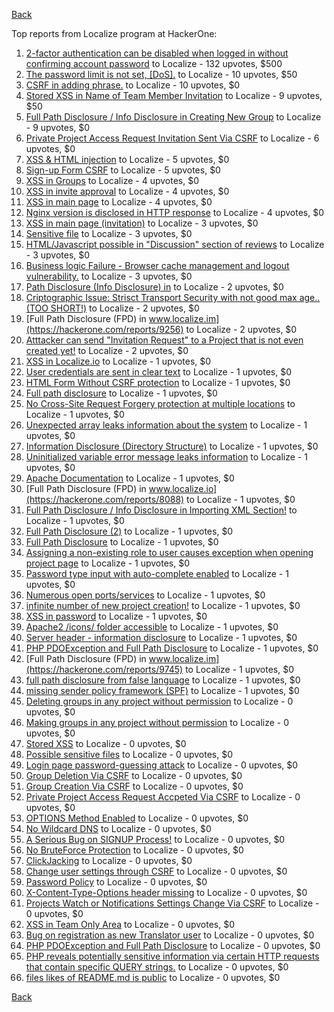 [Back](../README.md)

Top reports from Localize program at HackerOne:

1. [2-factor authentication can be disabled when logged in without confirming account password](https://hackerone.com/reports/783258) to Localize - 132 upvotes, $500
2. [The password limit is not set, [DoS].](https://hackerone.com/reports/783356) to Localize - 10 upvotes, $50
3. [CSRF in adding phrase.](https://hackerone.com/reports/7962) to Localize - 10 upvotes, $0
4. [Stored XSS in Name of Team Member Invitation](https://hackerone.com/reports/786301) to Localize - 9 upvotes, $50
5. [Full Path Disclosure / Info Disclosure in Creating New Group](https://hackerone.com/reports/8090) to Localize - 9 upvotes, $0
6. [Private Project Access Request Invitation Sent Via CSRF](https://hackerone.com/reports/8226) to Localize - 6 upvotes, $0
7. [XSS &amp; HTML injection](https://hackerone.com/reports/7876) to Localize - 5 upvotes, $0
8. [Sign-up Form CSRF](https://hackerone.com/reports/7865) to Localize - 5 upvotes, $0
9. [XSS in Groups](https://hackerone.com/reports/7868) to Localize - 4 upvotes, $0
10. [XSS in invite approval](https://hackerone.com/reports/7887) to Localize - 4 upvotes, $0
11. [XSS in main page](https://hackerone.com/reports/7882) to Localize - 4 upvotes, $0
12. [Nginx version is disclosed in HTTP response](https://hackerone.com/reports/783852) to Localize - 4 upvotes, $0
13. [XSS in main page (invitation)](https://hackerone.com/reports/7886) to Localize - 3 upvotes, $0
14. [Sensitive file](https://hackerone.com/reports/7968) to Localize - 3 upvotes, $0
15. [HTML/Javascript possible in "Discussion" section of reviews](https://hackerone.com/reports/7897) to Localize - 3 upvotes, $0
16. [Business logic Failure - Browser cache management and logout vulnerability.](https://hackerone.com/reports/7909) to Localize - 3 upvotes, $0
17. [Path Disclosure (Info Disclosure) in](https://hackerone.com/reports/7903) to Localize - 2 upvotes, $0
18. [Criptographic Issue: Strisct Transport Security with not good max age..(TOO SHORT!)](https://hackerone.com/reports/9008) to Localize - 2 upvotes, $0
19. [Full Path Disclosure (FPD) in www.localize.im](https://hackerone.com/reports/9256) to Localize - 2 upvotes, $0
20. [Atttacker can send "Invitation Request" to a Project that is not even created yet!](https://hackerone.com/reports/9088) to Localize - 2 upvotes, $0
21. [XSS in Localize.io](https://hackerone.com/reports/7890) to Localize - 1 upvotes, $0
22. [User credentials are sent in clear text](https://hackerone.com/reports/7950) to Localize - 1 upvotes, $0
23. [HTML Form Without CSRF protection](https://hackerone.com/reports/7863) to Localize - 1 upvotes, $0
24. [Full path disclosure](https://hackerone.com/reports/7894) to Localize - 1 upvotes, $0
25. [No Cross-Site Request Forgery protection at multiple locations](https://hackerone.com/reports/7916) to Localize - 1 upvotes, $0
26. [Unexpected array leaks information about the system](https://hackerone.com/reports/7888) to Localize - 1 upvotes, $0
27. [Information Disclosure (Directory Structure)](https://hackerone.com/reports/7930) to Localize - 1 upvotes, $0
28. [Uninitialized variable error message leaks information](https://hackerone.com/reports/7915) to Localize - 1 upvotes, $0
29. [Apache Documentation](https://hackerone.com/reports/8055) to Localize - 1 upvotes, $0
30. [Full Path Disclosure (FPD) in www.localize.io](https://hackerone.com/reports/8088) to Localize - 1 upvotes, $0
31. [Full Path Disclosure / Info Disclosure in Importing XML Section!](https://hackerone.com/reports/8091) to Localize - 1 upvotes, $0
32. [Full Path Disclosure (2)](https://hackerone.com/reports/8013) to Localize - 1 upvotes, $0
33. [Full Path Disclosure](https://hackerone.com/reports/7972) to Localize - 1 upvotes, $0
34. [Assigning a non-existing role to user causes exception when opening project page](https://hackerone.com/reports/7921) to Localize - 1 upvotes, $0
35. [Password type input with auto-complete enabled](https://hackerone.com/reports/7954) to Localize - 1 upvotes, $0
36. [Numerous open ports/services](https://hackerone.com/reports/8064) to Localize - 1 upvotes, $0
37. [infinite number of new project creation!](https://hackerone.com/reports/8093) to Localize - 1 upvotes, $0
38. [XSS in password](https://hackerone.com/reports/7995) to Localize - 1 upvotes, $0
39. [Apache2 /icons/ folder accessible](https://hackerone.com/reports/7923) to Localize - 1 upvotes, $0
40. [Server header - information disclosure](https://hackerone.com/reports/7914) to Localize - 1 upvotes, $0
41. [PHP PDOException and Full Path Disclosure](https://hackerone.com/reports/15899) to Localize - 1 upvotes, $0
42. [Full Path Disclosure (FPD) in www.localize.im](https://hackerone.com/reports/9745) to Localize - 1 upvotes, $0
43. [full path disclosure from false language](https://hackerone.com/reports/13237) to Localize - 1 upvotes, $0
44. [missing sender policy framework (SPF)](https://hackerone.com/reports/12836) to Localize - 1 upvotes, $0
45. [Deleting groups in any project without permission](https://hackerone.com/reports/8104) to Localize - 0 upvotes, $0
46. [Making groups in any project without permission](https://hackerone.com/reports/8102) to Localize - 0 upvotes, $0
47. [Stored XSS](https://hackerone.com/reports/7873) to Localize - 0 upvotes, $0
48. [Possible sensitive files](https://hackerone.com/reports/8019) to Localize - 0 upvotes, $0
49. [Login page password-guessing attack](https://hackerone.com/reports/8017) to Localize - 0 upvotes, $0
50. [Group Deletion Via CSRF](https://hackerone.com/reports/8218) to Localize - 0 upvotes, $0
51. [Group Creation Via CSRF](https://hackerone.com/reports/8216) to Localize - 0 upvotes, $0
52. [Private Project Access Request Accpeted Via CSRF](https://hackerone.com/reports/8224) to Localize - 0 upvotes, $0
53. [OPTIONS Method Enabled](https://hackerone.com/reports/8184) to Localize - 0 upvotes, $0
54. [No Wildcard DNS](https://hackerone.com/reports/8239) to Localize - 0 upvotes, $0
55. [A Serious Bug on SIGNUP Process!](https://hackerone.com/reports/7941) to Localize - 0 upvotes, $0
56. [No BruteForce Protection](https://hackerone.com/reports/7869) to Localize - 0 upvotes, $0
57. [ClickJacking](https://hackerone.com/reports/7862) to Localize - 0 upvotes, $0
58. [Change user settings through CSRF](https://hackerone.com/reports/7870) to Localize - 0 upvotes, $0
59. [Password Policy](https://hackerone.com/reports/7883) to Localize - 0 upvotes, $0
60. [X-Content-Type-Options header missing](https://hackerone.com/reports/8059) to Localize - 0 upvotes, $0
61. [Projects Watch or Notifications Settings Change Via CSRF](https://hackerone.com/reports/8273) to Localize - 0 upvotes, $0
62. [XSS in Team Only Area](https://hackerone.com/reports/10577) to Localize - 0 upvotes, $0
63. [Bug on registration as new Translator user](https://hackerone.com/reports/15679) to Localize - 0 upvotes, $0
64. [PHP PDOException and Full Path Disclosure](https://hackerone.com/reports/19363) to Localize - 0 upvotes, $0
65. [PHP reveals potentially sensitive information via certain HTTP requests that contain specific QUERY strings.](https://hackerone.com/reports/30787) to Localize - 0 upvotes, $0
66. [files likes of README.md is public](https://hackerone.com/reports/31255) to Localize - 0 upvotes, $0


[Back](../README.md)